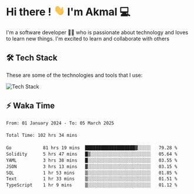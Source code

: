 # Hi there ! <img src="https://github.com/ABSphreak/ABSphreak/blob/master/gifs/Hi.gif" width="30"> I'm Akmal  💻

I'm a software developer 👨‍💻 who is passionate about technology and loves to learn new things. I'm excited to learn and collaborate with others

## 🛠️ Tech Stack

These are some of the technologies and tools that I use:

![Tech Stack](https://skillicons.dev/icons?i=typescript,nodejs,javascript,express,nest,sequelize,go,rabbitmq,python,solidity,react,vue,next,nuxtjs,webpack,vite,tailwindcss,bootstrap,css,scss,html,vercel,firebase,heroku,netlify,docker,postgresql,mongodb,redis,mysql,graphql,git,github,gitlab,vscode,figma,postman,pytorch,tensorflow,bash)

## ⚡ Waka Time
<!--START_SECTION:waka-->

```txt
From: 01 January 2024 - To: 05 March 2025

Total Time: 102 hrs 34 mins

Go            81 hrs 19 mins  ███████████████████▓░░░░░   79.28 %
Solidity      5 hrs 47 mins   █▒░░░░░░░░░░░░░░░░░░░░░░░   05.64 %
YAML          3 hrs 38 mins   █░░░░░░░░░░░░░░░░░░░░░░░░   03.55 %
JSON          3 hrs 13 mins   ▓░░░░░░░░░░░░░░░░░░░░░░░░   03.15 %
SQL           1 hr 53 mins    ▒░░░░░░░░░░░░░░░░░░░░░░░░   01.85 %
Text          1 hr 33 mins    ▒░░░░░░░░░░░░░░░░░░░░░░░░   01.51 %
TypeScript    1 hr 9 mins     ▒░░░░░░░░░░░░░░░░░░░░░░░░   01.12 %
```

<!--END_SECTION:waka-->


